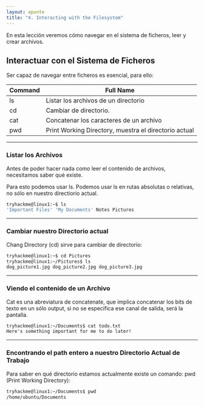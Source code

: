 ```yaml
---
layout: apunte
title: "4. Interacting with the Filesystem"
---
```


En esta lección veremos cómo navegar en el sistema de ficheros, leer y crear archivos.

<h2>Interactuar con el Sistema de Ficheros</h2>
Ser capaz de navegar entre ficheros es esencial, para ello:

| Command | Full Name                                             |
| ------- | ----------------------------------------------------- |
| ls      | Listar los archivos de un directorio                  |
| cd      | Cambiar de directorio.                                |
| cat     | Concatenar los caracteres de un archivo               |
| pwd     | Print Working Directory, muestra el directorio actual |

-----------------
<h3>Listar los Archivos</h3>
Antes de poder hacer nada como leer el contenido de archivos, necesitamos saber qué existe.

Para esto podemos usar ls. Podemos usar ls en rutas absolutas o relativas, no sólo en nuestro directiorio actual.

```bash
tryhackme@linux1:~$ ls
'Important Files' 'My Documents' Notes Pictures
```

-------------------
<h3>Cambiar nuestro Directorio actual</h3>
Chang Directory (cd) sirve para cambiar de directorio:

```bash
tryhackme@linux1:~$ cd Pictures
tryhackme@linux1:~/Pictures$ ls
dog_picture1.jpg dog_picture2.jpg dog_picture3.jpg
```

--------------------------
<h3>Viendo el contenido de un Archivo</h3>
Cat es una abreviatura de concatenate, que implica concatenar los bits de texto en un sólo output, si no se especifica ese canal de salida, será la pantalla.

```txt
tryhackme@linux1:~/Documents$ cat todo.txt
Here's something important for me to do later!
```

--------------------------
<h3>Encontrando el path entero a nuestro Directorio Actual de Trabajo</h3>
Para saber en qué directorio estamos actualmente existe un comando: pwd (Print Working Directory):

```bash
tryhackme@linux1:~/Documents$ pwd
/home/ubuntu/Documents
```
